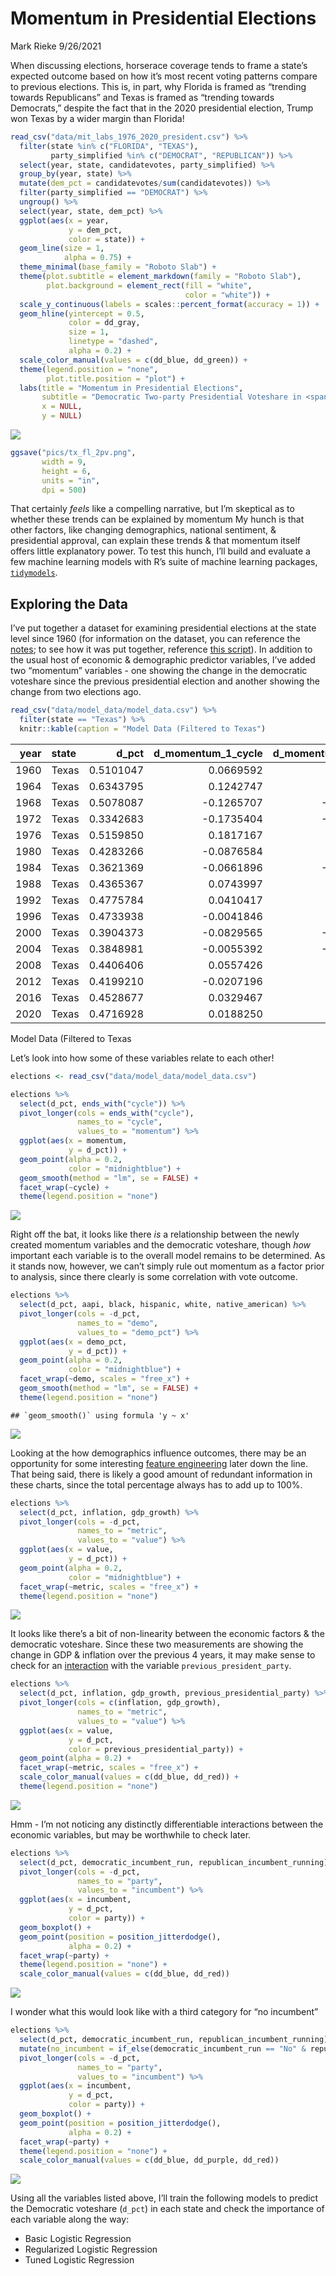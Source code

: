 Momentum in Presidential Elections
================
Mark Rieke
9/26/2021

When discussing elections, horserace coverage tends to frame a state’s
expected outcome based on how it’s most recent voting patterns compare
to previous elections. This is, in part, why Florida is framed as
“trending towards Republicans” and Texas is framed as “trending towards
Democrats,” despite the fact that in the 2020 presidential election,
Trump won Texas by a wider margin than Florida!

``` r
read_csv("data/mit_labs_1976_2020_president.csv") %>%
  filter(state %in% c("FLORIDA", "TEXAS"),
         party_simplified %in% c("DEMOCRAT", "REPUBLICAN")) %>%
  select(year, state, candidatevotes, party_simplified) %>%
  group_by(year, state) %>%
  mutate(dem_pct = candidatevotes/sum(candidatevotes)) %>%
  filter(party_simplified == "DEMOCRAT") %>%
  ungroup() %>%
  select(year, state, dem_pct) %>%
  ggplot(aes(x = year,
             y = dem_pct,
             color = state)) +
  geom_line(size = 1,
            alpha = 0.75) +
  theme_minimal(base_family = "Roboto Slab") +
  theme(plot.subtitle = element_markdown(family = "Roboto Slab"),
        plot.background = element_rect(fill = "white",
                                       color = "white")) +
  scale_y_continuous(labels = scales::percent_format(accuracy = 1)) +
  geom_hline(yintercept = 0.5,
             color = dd_gray,
             size = 1,
             linetype = "dashed",
             alpha = 0.2) +
  scale_color_manual(values = c(dd_blue, dd_green)) +
  theme(legend.position = "none",
        plot.title.position = "plot") +
  labs(title = "Momentum in Presidential Elections",
       subtitle = "Democratic Two-party Presidential Voteshare in <span style=color:'#5565D7'>**Florida**</span> and <span style=color:'#65D755'>**Texas**</span> since 1976",
       x = NULL,
       y = NULL)
```

![](README_files/figure-gfm/fl/tx%20plot-1.png)<!-- -->

``` r
ggsave("pics/tx_fl_2pv.png",
       width = 9,
       height = 6,
       units = "in",
       dpi = 500)
```

That certainly *feels* like a compelling narrative, but I’m skeptical as
to whether these trends can be explained by momentum My hunch is that
other factors, like changing demographics, national sentiment, &
presidential approval, can explain these trends & that momentum itself
offers little explanatory power. To test this hunch, I’ll build and
evaluate a few machine learning models with R’s suite of machine
learning packages, [`tidymodels`](https://www.tidymodels.org/).

## Exploring the Data

I’ve put together a dataset for examining presidential elections at the
state level since 1960 (for information on the dataset, you can
reference the
[notes](https://github.com/markjrieke/thedatadiary/tree/main/2021.09.26-president_momentum/notes);
to see how it was put together, reference [this
script](https://github.com/markjrieke/thedatadiary/blob/main/2021.09.26-president_momentum/scripts/data_wrangle.R)).
In addition to the usual host of economic & demographic predictor
variables, I’ve added two “momentum” variables - one showing the change
in the democratic voteshare since the previous presidential election and
another showing the change from two elections ago.

``` r
read_csv("data/model_data/model_data.csv") %>%
  filter(state == "Texas") %>%
  knitr::kable(caption = "Model Data (Filtered to Texas")
```

| year | state |    d\_pct | d\_momentum\_1\_cycle | d\_momentum\_2\_cycle |   aapi |  black | hispanic | native\_american |  white | inflation | gdp\_growth | previous\_presidential\_party | democratic\_incumbent\_run | republican\_incumbent\_running | previous\_president\_approval | previous\_president\_disapproval | previous\_president\_net\_approval | d\_pct\_nat |
|-----:|:------|----------:|----------------------:|----------------------:|-------:|-------:|---------:|-----------------:|-------:|----------:|------------:|:------------------------------|:---------------------------|:-------------------------------|------------------------------:|---------------------------------:|-----------------------------------:|------------:|
| 1960 | Texas | 0.5101047 |             0.0669592 |             0.0211773 | 0.0010 | 0.1240 |   0.1480 |           0.0010 | 0.7110 | 0.0814249 |   0.1192671 | Republican                    | No                         | No                             |                          60.1 |                             26.6 |                               33.5 |   0.5008256 |
| 1964 | Texas | 0.6343795 |             0.1242747 |             0.0956170 | 0.0014 | 0.1244 |   0.1596 |           0.0014 | 0.7050 | 0.0460504 |   0.2077217 | Democratic                    | No                         | No                             |                          74.0 |                             15.0 |                               59.0 |   0.6134470 |
| 1968 | Texas | 0.5078087 |            -0.1265707 |            -0.0011480 | 0.0018 | 0.1248 |   0.1712 |           0.0018 | 0.6990 | 0.1343188 |   0.2204475 | Democratic                    | No                         | No                             |                          48.7 |                             38.8 |                               10.5 |   0.4959405 |
| 1972 | Texas | 0.3342683 |            -0.1735404 |            -0.1500556 | 0.0032 | 0.1240 |   0.1836 |           0.0022 | 0.6882 | 0.1954674 |   0.1222417 | Republican                    | No                         | Yes                            |                          51.7 |                             35.9 |                               15.7 |   0.3821389 |
| 1976 | Texas | 0.5159850 |             0.1817167 |             0.0040882 | 0.0056 | 0.1220 |   0.1968 |           0.0026 | 0.6726 | 0.3720379 |   0.1014738 | Republican                    | No                         | No                             |                          51.5 |                             33.6 |                               17.8 |   0.5105229 |
| 1980 | Texas | 0.4283266 |            -0.0876584 |             0.0470291 | 0.0080 | 0.1200 |   0.2100 |           0.0030 | 0.6570 | 0.4628670 |   0.1212904 | Democratic                    | Yes                        | No                             |                          33.7 |                             55.0 |                              -21.3 |   0.4469466 |
| 1984 | Texas | 0.3621369 |            -0.0661896 |            -0.0769240 | 0.0124 | 0.1196 |   0.2280 |           0.0034 | 0.6366 | 0.2408501 |   0.1490947 | Republican                    | No                         | Yes                            |                          62.0 |                             29.0 |                               32.9 |   0.4083038 |
| 1988 | Texas | 0.4365367 |             0.0743997 |             0.0041050 | 0.0168 | 0.1192 |   0.2460 |           0.0038 | 0.6162 | 0.1408183 |   0.1568228 | Republican                    | No                         | No                             |                          63.1 |                             29.0 |                               34.1 |   0.4609820 |
| 1992 | Texas | 0.4775784 |             0.0410417 |             0.0577207 | 0.0208 | 0.1182 |   0.2680 |           0.0044 | 0.5896 | 0.1818182 |   0.0946463 | Republican                    | No                         | Yes                            |                          54.7 |                             36.7 |                               17.9 |   0.5345497 |
| 1996 | Texas | 0.4733938 |            -0.0041846 |             0.0184285 | 0.0244 | 0.1166 |   0.2940 |           0.0052 | 0.5568 | 0.1164432 |   0.1401298 | Democratic                    | Yes                        | No                             |                          58.8 |                             33.6 |                               25.2 |   0.5474133 |
| 2000 | Texas | 0.3904373 |            -0.0829565 |            -0.0435705 | 0.0280 | 0.1150 |   0.3200 |           0.0060 | 0.5240 | 0.0992415 |   0.1873169 | Democratic                    | No                         | No                             |                          67.0 |                             30.8 |                               36.2 |   0.5026805 |
| 2004 | Texas | 0.3848981 |            -0.0055392 |            -0.0442478 | 0.0320 | 0.1162 |   0.3424 |           0.0064 | 0.4956 | 0.0971823 |   0.0966287 | Republican                    | No                         | Yes                            |                          50.1 |                             45.1 |                                5.0 |   0.4875601 |
| 2008 | Texas | 0.4406406 |             0.0557426 |             0.0251017 | 0.0360 | 0.1174 |   0.3648 |           0.0068 | 0.4672 | 0.1372904 |   0.0865780 | Republican                    | No                         | No                             |                          27.8 |                             66.5 |                              -34.5 |   0.5368885 |
| 2012 | Texas | 0.4199210 |            -0.0207196 |             0.0175115 | 0.0414 | 0.1188 |   0.3794 |           0.0076 | 0.4440 | 0.0674808 |   0.0364484 | Democratic                    | Yes                        | No                             |                          51.4 |                             43.5 |                                8.2 |   0.5196386 |
| 2016 | Texas | 0.4528677 |             0.0329467 |             0.0061136 | 0.0482 | 0.1204 |   0.3862 |           0.0088 | 0.4260 | 0.0436155 |   0.0885840 | Democratic                    | No                         | No                             |                          57.9 |                             38.3 |                               13.2 |   0.5111329 |
| 2020 | Texas | 0.4716928 |             0.0188250 |             0.0258859 | 0.0550 | 0.1220 |   0.3930 |           0.0100 | 0.3970 | 0.0774424 |   0.0471825 | Republican                    | No                         | Yes                            |                          38.7 |                             57.9 |                              -12.1 |   0.5226799 |

Model Data (Filtered to Texas

Let’s look into how some of these variables relate to each other!

``` r
elections <- read_csv("data/model_data/model_data.csv")

elections %>%
  select(d_pct, ends_with("cycle")) %>%
  pivot_longer(cols = ends_with("cycle"),
               names_to = "cycle",
               values_to = "momentum") %>%
  ggplot(aes(x = momentum,
             y = d_pct)) +
  geom_point(alpha = 0.2,
             color = "midnightblue") +
  geom_smooth(method = "lm", se = FALSE) +
  facet_wrap(~cycle) +
  theme(legend.position = "none")
```

![](README_files/figure-gfm/EDA-1-1.png)<!-- -->

Right off the bat, it looks like there *is* a relationship between the
newly created momentum variables and the democratic voteshare, though
*how* important each variable is to the overall model remains to be
determined. As it stands now, however, we can’t simply rule out momentum
as a factor prior to analysis, since there clearly is some correlation
with vote outcome.

``` r
elections %>%
  select(d_pct, aapi, black, hispanic, white, native_american) %>%
  pivot_longer(cols = -d_pct,
               names_to = "demo",
               values_to = "demo_pct") %>%
  ggplot(aes(x = demo_pct,
             y = d_pct)) +
  geom_point(alpha = 0.2,
             color = "midnightblue") +
  facet_wrap(~demo, scales = "free_x") +
  geom_smooth(method = "lm", se = FALSE) +
  theme(legend.position = "none")
```

    ## `geom_smooth()` using formula 'y ~ x'

![](README_files/figure-gfm/EDA-2-1.png)<!-- -->

Looking at the how demographics influence outcomes, there may be an
opportunity for some interesting [feature
engineering](https://en.wikipedia.org/wiki/Feature_engineering) later
down the line. That being said, there is likely a good amount of
redundant information in these charts, since the total percentage always
has to add up to 100%.

``` r
elections %>%
  select(d_pct, inflation, gdp_growth) %>%
  pivot_longer(cols = -d_pct,
               names_to = "metric",
               values_to = "value") %>%
  ggplot(aes(x = value,
             y = d_pct)) +
  geom_point(alpha = 0.2,
             color = "midnightblue") +
  facet_wrap(~metric, scales = "free_x") +
  theme(legend.position = "none")
```

![](README_files/figure-gfm/EDA-3-1.png)<!-- -->

It looks like there’s a bit of non-linearity between the economic
factors & the democratic voteshare. Since these two measurements are
showing the change in GDP & inflation over the previous 4 years, it may
make sense to check for an
[interaction](https://en.wikipedia.org/wiki/Interaction_(statistics))
with the variable `previous_president_party`.

``` r
elections %>%
  select(d_pct, inflation, gdp_growth, previous_presidential_party) %>%
  pivot_longer(cols = c(inflation, gdp_growth),
               names_to = "metric",
               values_to = "value") %>%
  ggplot(aes(x = value,
             y = d_pct,
             color = previous_presidential_party)) +
  geom_point(alpha = 0.2) +
  facet_wrap(~metric, scales = "free_x") +
  scale_color_manual(values = c(dd_blue, dd_red)) +
  theme(legend.position = "none")
```

![](README_files/figure-gfm/EDA-4-1.png)<!-- -->

Hmm - I’m not noticing any distinctly differentiable interactions
between the economic variables, but may be worthwhile to check later.

``` r
elections %>%
  select(d_pct, democratic_incumbent_run, republican_incumbent_running) %>%
  pivot_longer(cols = -d_pct,
               names_to = "party",
               values_to = "incumbent") %>%
  ggplot(aes(x = incumbent,
             y = d_pct,
             color = party)) +
  geom_boxplot() +
  geom_point(position = position_jitterdodge(),
             alpha = 0.2) +
  facet_wrap(~party) +
  theme(legend.position = "none") +
  scale_color_manual(values = c(dd_blue, dd_red))
```

![](README_files/figure-gfm/unnamed-chunk-1-1.png)<!-- -->

I wonder what this would look like with a third category for “no
incumbent”

``` r
elections %>%
  select(d_pct, democratic_incumbent_run, republican_incumbent_running) %>%
  mutate(no_incumbent = if_else(democratic_incumbent_run == "No" & republican_incumbent_running == "No", "Yes", "No")) %>%
  pivot_longer(cols = -d_pct,
               names_to = "party",
               values_to = "incumbent") %>%
  ggplot(aes(x = incumbent,
             y = d_pct,
             color = party)) +
  geom_boxplot() +
  geom_point(position = position_jitterdodge(),
             alpha = 0.2) +
  facet_wrap(~party) +
  theme(legend.position = "none") +
  scale_color_manual(values = c(dd_blue, dd_purple, dd_red))
```

![](README_files/figure-gfm/unnamed-chunk-2-1.png)<!-- -->

Using all the variables listed above, I’ll train the following models to
predict the Democratic voteshare (`d_pct`) in each state and check the
importance of each variable along the way:

-   Basic Logistic Regression
-   Regularized Logistic Regression
-   Tuned Logistic Regression
